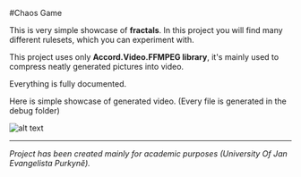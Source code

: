#Chaos Game

This is very simple showcase of **fractals**. In this project you will find many different
rulesets, which you can experiment with.

This project uses only **Accord.Video.FFMPEG library**, it's mainly used to compress neatly
generated pictures into video.

Everything is fully documented.

Here is simple showcase of generated video. (Every file is generated in the debug folder)

![alt text](https://github.com/Poselsky/Chaos-Game/Generated.PNG)
___

*Project has been created mainly for academic purposes (University Of Jan Evangelista Purkyně).*
